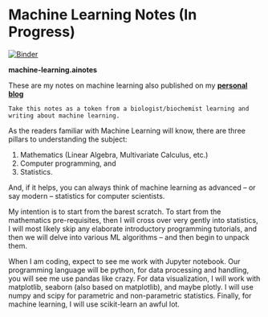 # Machine Learning Notes (In Progress)

[![Binder](https://mybinder.org/badge_logo.svg)](https://mybinder.org/v2/gh/obifarin/machine-learning.ainotes/master)


**machine-learning.ainotes**

These are my notes on machine learning also published on my __[personal blog](http://bifarinthefifth.com/machine-learning-ai/)__ <br>

`Take this notes as a token from a biologist/biochemist learning and writing about machine learning.` <br>

As the readers familiar with Machine Learning will know, there are three pillars to understanding the subject: 
1) Mathematics (Linear Algebra, Multivariate Calculus, etc.) 
2) Computer programming, and 
3) Statistics.

And, if it helps, you can always think of machine learning as advanced – or say modern – statistics for computer scientists.

My intention is to start from the barest scratch. To start from the mathematics pre-requisites, then I will cross over very gently into statistics, I will most likely skip any elaborate introductory programming tutorials, and then we will delve into various ML algorithms – and then begin to unpack them. 

When I am coding, expect to see me work with Jupyter notebook. Our programming language will be python, for data processing and handling, you will see me use pandas like crazy.  For data visualization, I will work with matplotlib, seaborn (also based on matplotlib), and maybe plotly. I will use numpy and scipy for parametric and non-parametric statistics. Finally, for machine learning, I will use scikit-learn an awful lot.
